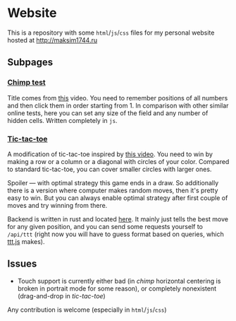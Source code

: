 # Website
This is a repository with some `html`/`js`/`css` files for my personal website hosted at http://maksim1744.ru

## Subpages
### [Chimp test](http://maksim1744.ru/chimp)
Title comes from [this](https://www.youtube.com/watch?v=zsXP8qeFF6A) video.
You need to remember positions of all numbers and then click them in order starting from 1.
In comparison with other similar online tests, here you can set any size of the field and any number of hidden cells.
Written completely in `js`.
### [Tic-tac-toe](http://maksim1744.ru/ttt)
A modification of tic-tac-toe inspired by [this video](https://www.reddit.com/r/nextfuckinglevel/comments/nkupcu/upgraded_tic_tac_toe/).
You need to win by making a row or a column or a diagonal with circles of your color.
Compared to standard tic-tac-toe, you can cover smaller circles with larger ones.

Spoiler &mdash; with optimal strategy this game ends in a draw.
So additionally there is a version where computer makes random moves, then it's pretty easy to win.
But you can always enable optimal strategy after first couple of moves and try winning from there.

Backend is written in rust and located [here](https://github.com/maksim1744/tic-tac-toe).
It mainly just tells the best move for any given position, and you can send some requests yourself to `/api/ttt`
(right now you will have to guess format based on queries, which [ttt.js](/ttt.js#L60) makes).

## Issues
- Touch support is currently either bad (in *chimp* horizontal centering is broken in portrait mode for some reason), or completely nonexistent (drag-and-drop in *tic-tac-toe*)

Any contribution is welcome (especially in `html`/`js`/`css`)

